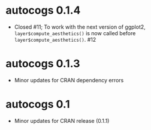 # autocogs 0.1.4

- Closed #11; To work with the next version of ggplot2, `layer$compute_aesthetics()` is now called before `layer$compute_aesthetics()`. #12

# autocogs 0.1.3

- Minor updates for CRAN dependency errors

# autocogs 0.1

- Minor updates for CRAN release (0.1.1)
